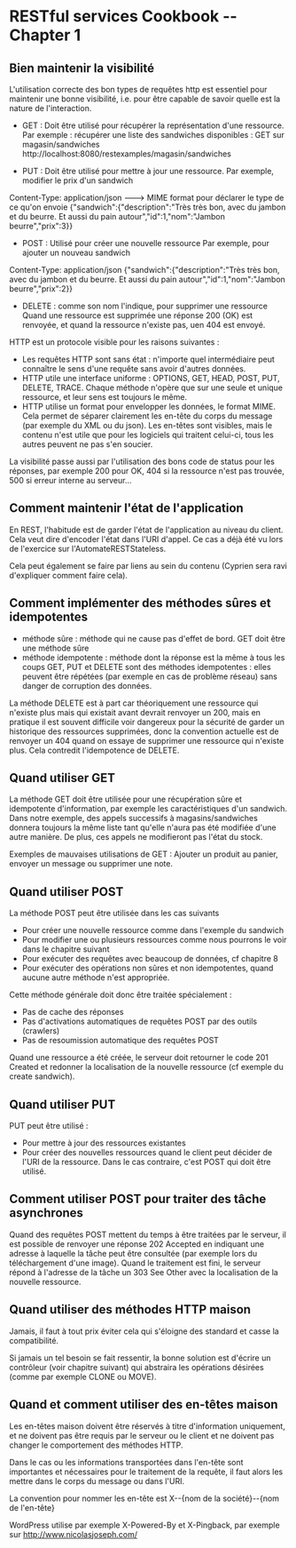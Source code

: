 RESTful services Cookbook -- Chapter 1
======================================

Bien maintenir la visibilité
----------------------------

L'utilisation correcte des bon types de requêtes http est essentiel pour maintenir une bonne visibilité, i.e. pour être capable de savoir quelle est la nature de l'interaction.

* GET : Doit être utilisé pour récupérer la représentation d'une ressource.
Par exemple : récupérer une liste des sandwiches disponibles : GET sur magasin/sandwiches
http://localhost:8080/restexamples/magasin/sandwiches

* PUT : Doit être utilisé pour mettre à jour une ressource.
Par exemple, modifier le prix d'un sandwich

Content-Type: application/json ---> MIME format pour déclarer le type de ce qu'on envoie
{"sandwich":{"description":"Très très bon, avec du jambon et du beurre. Et aussi du pain autour","id":1,"nom":"Jambon beurre","prix":3}}

* POST : Utilisé pour créer une nouvelle ressource
Par exemple, pour ajouter un nouveau sandwich

Content-Type: application/json
{"sandwich":{"description":"Très très bon, avec du jambon et du beurre. Et aussi du pain autour","id":1,"nom":"Jambon beurre","prix":2}}

* DELETE : comme son nom l'indique, pour supprimer une ressource
Quand une ressource est supprimée une réponse 200 (OK) est renvoyée, et quand la ressource n'existe pas, uen 404 est envoyé.

HTTP est un protocole visible pour les raisons suivantes :
* Les requêtes HTTP sont sans état : n'importe quel intermédiaire peut connaître le sens d'une requête sans avoir d'autres données.
* HTTP utile une interface uniforme : OPTIONS, GET, HEAD, POST, PUT, DELETE, TRACE. Chaque méthode n'opère que sur une seule et unique ressource, et leur sens est toujours le même.
* HTTP utilise un format pour envelopper les données, le format MIME. Cela permet de séparer clairement les en-tête du corps du message (par exemple du XML ou du json). Les en-têtes sont visibles, mais le contenu n'est utile que pour les logiciels qui traitent celui-ci, tous les autres peuvent ne pas s'en soucier.


La visibilité passe aussi par l'utilisation des bons code de status pour les réponses, par exemple 200 pour OK, 404 si la ressource n'est pas trouvée, 500 si erreur interne au serveur...

Comment maintenir l'état de l'application
-----------------------------------------

En REST, l'habitude est de garder l'état de l'application au niveau du client. Cela veut dire d'encoder l'état dans l'URI d'appel. Ce cas a déjà été vu lors de l'exercice sur l'AutomateRESTStateless.

Cela peut également se faire par liens au sein du contenu (Cyprien sera ravi d'expliquer comment faire cela).

Comment implémenter des méthodes sûres et idempotentes
------------------------------------------------------

* méthode sûre : méthode qui ne cause pas d'effet de bord. 
GET doit être une méthode sûre
* méthode idempotente : méthode dont la réponse est la même à tous les coups
GET, PUT et DELETE sont des méthodes idempotentes : elles peuvent être répétées (par exemple en cas de problème réseau) sans danger de corruption des données.

La méthode DELETE est à part car théoriquement une ressource qui n'existe plus mais qui existait avant devrait renvoyer un 200, mais en pratique il est souvent difficile voir dangereux pour la sécurité de garder un historique des ressources supprimées, donc la convention actuelle est de renvoyer un 404 quand on essaye de supprimer une ressource qui n'existe plus. Cela contredit l'idempotence de DELETE.


Quand utiliser GET
------------------

La méthode GET doit être utilisée pour une récupération sûre et idempotente d'information, par exemple les caractéristiques d'un sandwich. Dans notre exemple, des appels successifs à magasins/sandwiches donnera toujours la même liste tant qu'elle n'aura pas été modifiée d'une autre manière. De plus, ces appels ne modifieront pas l'état du stock.

Exemples de mauvaises utilisations de GET : Ajouter un produit au panier, envoyer un message ou supprimer une note.

Quand utiliser POST
-------------------

La méthode POST peut être utilisée dans les cas suivants
* Pour créer une nouvelle ressource comme dans l'exemple du sandwich
* Pour modifier une ou plusieurs ressources comme nous pourrons le voir dans le chapitre suivant
* Pour exécuter des requêtes avec beaucoup de données, cf chapitre 8
* Pour exécuter des opérations non sûres et non idempotentes, quand aucune autre méthode n'est appropriée.

Cette méthode générale doit donc être traitée spécialement : 
* Pas de cache des réponses
* Pas d'activations automatiques de requêtes POST par des outils (crawlers)
* Pas de resoumission automatique des requêtes POST


Quand une ressource a été créée, le serveur doit retourner le code 201 Created et redonner la localisation de la nouvelle ressource (cf exemple du create sandwich).

Quand utiliser PUT
------------------------------------------------------

PUT peut être utilisé :
* Pour mettre à jour des ressources existantes
* Pour créer des nouvelles ressources quand le client peut décider de l'URI de la ressource. Dans le cas contraire, c'est POST qui doit être utilisé.

Comment utiliser POST pour traiter des tâche asynchrones
--------------------------------------------------------

Quand des requêtes POST mettent du temps à être traitées par le serveur, il est possible de renvoyer une réponse 202 Accepted en indiquant une adresse à laquelle la tâche peut être consultée (par exemple lors du téléchargement d'une image).
Quand le traitement est fini, le serveur répond à l'adresse de la tâche un 303 See Other avec la localisation de la nouvelle ressource.


Quand utiliser des méthodes HTTP maison
---------------------------------------

Jamais, il faut à tout prix éviter cela qui s'éloigne des standard et casse la compatibilité.

Si jamais un tel besoin se fait ressentir, la bonne solution est d'écrire un contrôleur (voir chapitre suivant) qui abstraira les opérations désirées (comme par exemple CLONE ou MOVE).

Quand et comment utiliser des en-têtes maison
---------------------------------------------

Les en-têtes maison doivent être réservés à titre d'information uniquement, et ne doivent pas être requis par le serveur ou le client et ne doivent pas changer le comportement des méthodes HTTP.

Dans le cas ou les informations transportées dans l'en-tête sont importantes et nécessaires pour le traitement de la requête, il faut alors les mettre dans le corps du message ou dans l'URI.

La convention pour nommer les en-tête est X--{nom de la société}--{nom de l'en-tête}

WordPress utilise par exemple X-Powered-By et X-Pingback, par exemple sur http://www.nicolasjoseph.com/









